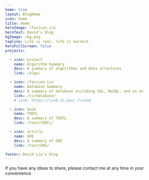 ```yaml
---
home: true
layout: BlogHome
icon: home
title: Home
heroImage: /favicon.ico
heroText: David's blog
bgImage: /bg.png
tagline: Life is real, life is earnest.
heroFullScreen: false
projects:

  - icon: project
    name: Algorithm Summary
    desc: A summary of algorithms and data structures
    link: /algo/

  - icon: /favicon.ico
    name: Database Summary
    desc: A summary of database including SQL, NoSQL, and so on
    link: /cs/database/
    # link: https://link.to.your.friend

  - icon: book
    name: TOEFL
    desc: A summary of TOEFL
    link: /test/TOEFL/

  - icon: article
    name: GRE
    desc: A summary of GRE
    link: /test/GRE/

footer: David Liu's blog
---
```


If you have any ideas to share, please contact me at any time in your convenience

